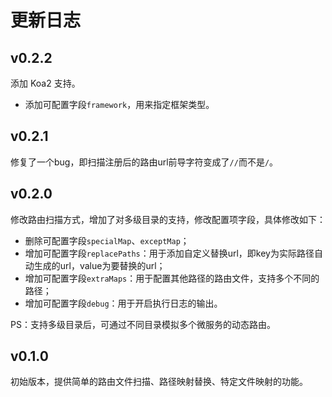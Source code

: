 # 更新日志


## v0.2.2
添加 Koa2 支持。

* 添加可配置字段`framework`，用来指定框架类型。

## v0.2.1
修复了一个bug，即扫描注册后的路由url前导字符变成了`//`而不是`/`。

## v0.2.0
修改路由扫描方式，增加了对多级目录的支持，修改配置项字段，具体修改如下：

* 删除可配置字段`specialMap`、`exceptMap`；
* 增加可配置字段`replacePaths`：用于添加自定义替换url，即key为实际路径自动生成的url，value为要替换的url；
* 增加可配置字段`extraMaps`：用于配置其他路径的路由文件，支持多个不同的路径；
* 增加可配置字段`debug`：用于开启执行日志的输出。

PS：支持多级目录后，可通过不同目录模拟多个微服务的动态路由。


## v0.1.0
初始版本，提供简单的路由文件扫描、路径映射替换、特定文件映射的功能。